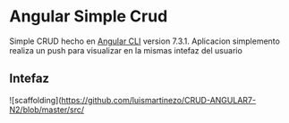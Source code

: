 # Angular Simple Crud

Simple CRUD hecho en [Angular CLI](https://github.com/angular/angular-cli) version 7.3.1.
Aplicacion simplemento realiza un push para visualizar en la mismas intefaz del usuario

## Intefaz

![scaffolding](https://github.com/luismartinezo/CRUD-ANGULAR7-N2/blob/master/src/
